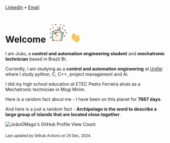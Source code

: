 [LinkedIn](https://www.linkedin.com/in/joão-pedro-gozzoli-b95641301/) &bull;
[Email](joaopedrogozzoli@gmail.com)

# Welcome <img src="happy.gif" height="64px" /> <img src="wave.gif" height="32px" />

I am João, a  **control and automation engineering student** and **mechatronic technician** based in Brazil Br.

Currently, I am studying as a **control and automation engineering** at [Unifei](https://unifei.edu.br) where I study python, C, C++, project management and Ai.

I did my high school education at ETEC Pedro Ferreira alves as a Mechatronic technician in Mogi Mirim.

Here is a random fact about me - I have been on this planet for **7667 days**.

And here is a just a random fact -  **Archipelago is the word to describe a large group of islands that are located close together**.

![JoãoOMago's GitHub Profile View Count](https://komarev.com/ghpvc/?username=JoaoOMago)

<sub>Last updated by Github Actions on 25 Dec, 2024.</sub>
